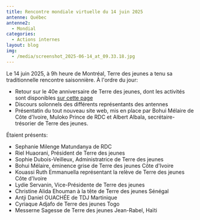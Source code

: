 ```yaml
---
title: Rencontre mondiale virtuelle du 14 juin 2025
antenne: Québec
antenne2:
  - Mondial
categories:
  - Actions internes
layout: blog
img:
  - /media/screenshot_2025-06-14_at_09.33.18.jpg
---
```

Le 14 juin 2025, à 9h heure de Montréal, Terre des jeunes a tenu sa traditionnelle rencontre saisonnière. À l'ordre du jour:

* Retour sur le 40e anniversaire de Terre des jeunes, dont les activités sont disponibles [sur cette page](/40e/)
* Discours solonnels des différents représentants des antennes
* Présentatin du tout nouveau site web, mis en place par Bohui Mélaire de Côte d'Ivoire, Muloko Prince de RDC et Albert Albala, secrétaire-trésorier de Terre des jeunes.

Étaient présents:

* Sephanie Milenge Matundanya de RDC
* Riel Huaorani, Président de Terre des jeunes
* Sophie Dubois-Veilleux, Administratrice de Terre des jeunes
* Bohui Mélaire, éminence grise de Terre des jeunes Côte d'Ivoire
* Kouassi Ruth Emmanuella représentant la relève de Terre des jeunes Côte d'Ivoire
* Lydie Servanin, Vice-Présidente de Terre des jeunes
* Christine Alida Ehouman à la tête de Terre des jeunes Sénégal
* Antji Daniel OUACHÉE de TDJ Martinique
* Cyriaque Adjafo de Terre des jeunes Togo
* Messerne Sagesse de Terre des jeunes Jean-Rabel, Haïti
